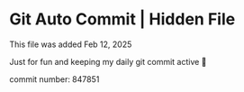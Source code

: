 # Git Auto Commit | Hidden File

This file was added Feb 12, 2025

Just for fun and keeping my daily git commit active 🤪

commit number: 847851
